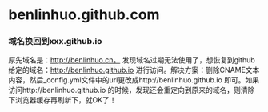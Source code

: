 # benlinhuo.github.com

### 域名换回到xxx.github.io
原先域名是：http://benlinhuo.cn， 发现域名过期无法使用了，想恢复到github给定的域名：http://benlinhuo.github.io 进行访问。解决方案：删除CNAME文本内容，然后_config.yml文件中的url更改成http://benlinhuo.github.io 即可。如果访问http://benlinhuo.github.io 的时候，发现还会重定向到原来的域名，则清除下浏览器缓存再刷新下，就OK了！
